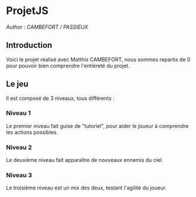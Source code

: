 ﻿# ProjetJS

*Author : CAMBEFORT / PASSIEUX*

## Introduction

Voici le projet réalisé avec Matthis CAMBEFORT, nous sommes repartis de 0 pour pouvoir bien comprendre l'entièreté du projet.

## Le jeu

Il est composé de 3 niveaux, tous différents : 

### Niveau 1 

Le premier niveau fait guise de "tutoriel", pour aider le joueur à comprendre les actions possibles.

### Niveau 2 

Le deuxième niveau fait apparaître de nouveaux ennemis du ciel.

### Niveau 3

Le troisième niveau est un mix des deux, testant l'agilité du joueur.
